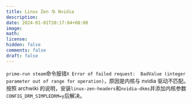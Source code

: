 ```yaml
---
title: Linux Zen 与 Nvidia
description: 
date: 2024-01-01T20:17:04+08:00
image: 
math: 
license: 
hidden: false
comments: false
draft: false
---
```

`prime-run steam`命令报错`X Error of failed request:  BadValue (integer parameter out of range for operation)`，原因是内核与 nvidia 驱动不匹配。按照 archwiki 的说明，安装`linux-zen-headers`和`nvidia-dkms`并添加内核参数`CONFIG_DRM_SIMPLEDRM=y`后解决。
